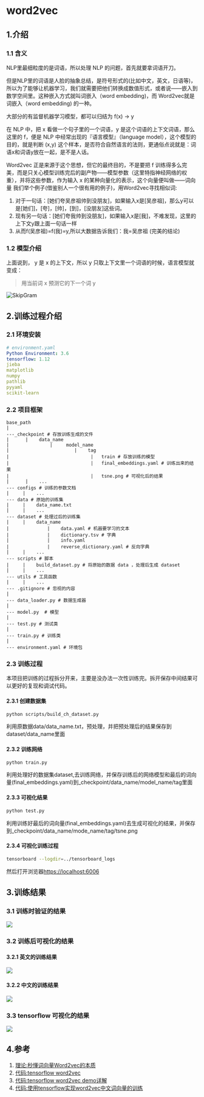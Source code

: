 # word2vec
## 1.介绍
### 1.1 含义
NLP里最细粒度的是词语，所以处理 NLP 的问题，首先就要拿词语开刀。

但是NLP里的词语是人脸的抽象总结，是符号形式的(比如中文，英文，日语等)，所以为了能够让机器学习，我们就需要把他们转换成数值形式，或者说——嵌入到数学空间里。这种嵌入方式就叫词嵌入（word embedding)，而 Word2vec就是词嵌入（word embedding) 的一种。

大部分的有监督机器学习模型，都可以归结为 f(x) -> y

在 NLP 中，把 x 看做一个句子里的一个词语，y 是这个词语的上下文词语，那么这里的 f，便是 NLP 中经常出现的『语言模型』（language model），这个模型的目的，就是判断 (x,y) 这个样本，是否符合自然语言的法则，更通俗点说就是：词语x和词语y放在一起，是不是人话。

Word2vec 正是来源于这个思想，但它的最终目的，不是要把 f 训练得多么完美，而是只关心模型训练完后的副产物——模型参数（这里特指神经网络的权重），并将这些参数，作为输入 x 的某种向量化的表示，这个向量便叫做——词向量
我们举个例子(借鉴别人一个很有用的例子)，用Word2vec寻找相似词:
1. 对于一句话：[她们夸吴彦祖帅到没朋友]，如果输入x是[吴彦祖]，那么y可以是[她们]，[夸]，[帅]，[到]，[没朋友]这些词。
2. 现有另一句话：[她们夸我帅到没朋友]，如果输入x是[我]，不难发现，这里的上下文y跟上面一句话一样
3. 从而f(吴彦祖)=f(我)=y,所以大数据告诉我们：我=吴彦祖 (完美的结论)
### 1.2 模型介绍
上面说到， y 是 x 的上下文，所以 y 只取上下文里一个词语的时候，语言模型就变成：
> 用当前词 x 预测它的下一个词 y

![](images/mode.jpg "SkipGram")
## 2.训练过程介绍
### 2.1 环境安装
 ```yaml
 # environment.yaml
Python Environment: 3.6
tensorflow: 1.12
jieba
matplotlib
numpy
pathlib
pyyaml
scikit-learn
```
### 2.2 项目框架
 ```angular2
base_path
|
---_checkpoint # 存放训练生成的文件
|      |    data_name
|               |     model_name
|                        |    tag
|                              |   train # 存放训练的模型
|                              |   final_embeddings.yaml # 训练出来的结果
|                              |   tsne.png # 可视化后的结果
|      |    ...
--- configs # 训练的参数文档
|     |    ...
--- data # 原始的训练集
|     |    data_name.txt
|     |    ...
--- dataset # 处理过后的训练集
|     |    data_name
|              |    data.yaml # 机器要学习的文本
|              |    dictionary.tsv # 字典
|              |    info.yaml
|              |    reverse_dictionary.yaml # 反向字典
|     |    ...
--- scripts # 脚本
|     |    build_dataset.py # 将原始的数据 data ，处理后生成 dataset
|     |    ...
--- utils # 工具函数
|     |    ...
--- .gitignore # 忽视的内容
|
--- data_loader.py # 数据生成器
|
--- model.py  # 模型
|
--- test.py # 测试类
|
--- train.py # 训练类
|
--- environment.yaml # 环境包
```
### 2.3 训练过程
本项目把训练的过程拆分开来，主要是没办法一次性训练完。拆开保存中间结果可以更好的复现和调试代码。
#### 2.3.1 创建数据集
```bash
python scripts/build_ch_dataset.py
```
利用原数据data/data_name.txt，预处理，并把预处理后的结果保存到dataset/data_name里面
#### 2.3.2 训练网络
```bash
python train.py
```
利用处理好的数据集dataset,去训练网络，并保存训练后的网络模型和最后的词向量(final_embeddings.yaml)到_checkpoint/data_name/model_name/tag里面
#### 2.3.3 可视化结果
```bash
python test.py
```
利用训练好最后的词向量(final_embeddings.yaml)去生成可视化的结果，并保存到_checkpoint/data_name/mode_name/tag/tsne.png
#### 2.3.4 可视化训练过程
```bash
tensorboard --logdir=../tensorboard_logs
```
然后打开浏览器[https://localhost:6006](https://localhost:6006)
## 3.训练结果
### 3.1 训练时验证的结果
![](images/english.png)
### 3.2 训练后可视化的结果
#### 3.2.1 英文的训练结果
![](images/tsne_en.png)
#### 3.2.2 中文的训练结果
![](images/tsne_ch.png)
### 3.3 tensorflow 可视化的结果
![](images/tensorboard.png)
## 4.参考
1. [理论:秒懂词向量Word2vec的本质](https://zhuanlan.zhihu.com/p/26306795)
2. [代码:tensorflow word2vec](https://github.com/tensorflow/tensorflow/blob/master/tensorflow/examples/tutorials/word2vec/word2vec_basic.py)
3. [代码:tensorflow word2vec demo详解](https://blog.csdn.net/weixin_42001089/article/details/81224869)
4. [代码:使用tensorflow实现word2vec中文词向量的训练](https://zhuanlan.zhihu.com/p/28979653)

